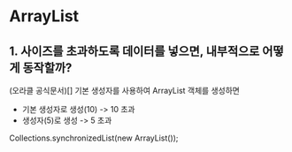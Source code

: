 # ArrayList

## 1. 사이즈를 초과하도록 데이터를 넣으면, 내부적으로 어떻게 동작할까?
(오라클 공식문서)[] 기본 생성자를 사용하여 ArrayList 객체를 생성하면 

- 기본 생성자로 생성(10) -> 10 초과
- 생성자(5)로 생성 -> 5 초과

Collections.synchronizedList(new ArrayList());
